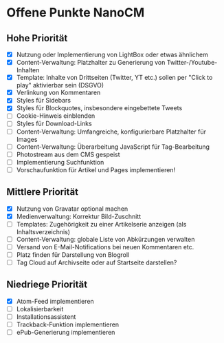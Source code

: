 # Offene Punkte NanoCM

## Hohe Priorität

- [x] Nutzung oder Implementierung von LightBox oder etwas ähnlichem
- [x] Content-Verwaltung: Platzhalter zu Generierung von Twitter-/Youtube-Inhalten
- [x] Template: Inhalte von Drittseiten (Twitter, YT etc.) sollen per "Click to play" aktivierbar sein (DSGVO)
- [x] Verlinkung von Kommentaren
- [x] Styles für Sidebars
- [x] Styles für Blockquotes, insbesondere eingebettete Tweets
- [ ] Cookie-Hinweis einblenden
- [ ] Styles für Download-Links
- [ ] Content-Verwaltung: Umfangreiche, konfigurierbare Platzhalter für Images
- [ ] Content-Verwaltung: Überarbeitung JavaScript für Tag-Bearbeitung
- [ ] Photostream aus dem CMS gespeist
- [ ] Implementierung Suchfunktion
- [ ] Vorschaufunktion für Artikel und Pages implementieren!

## Mittlere Priorität

- [x] Nutzung von Gravatar optional machen
- [x] Medienverwaltung: Korrektur Bild-Zuschnitt
- [ ] Templates: Zugehörigkeit zu einer Artikelserie anzeigen (als Inhaltsverzeichnis)
- [ ] Content-Verwaltung: globale Liste von Abkürzungen verwalten
- [ ] Versand von E-Mail-Notifications bei neuen Kommentaren etc.
- [ ] Platz finden für Darstellung von Blogroll
- [ ] Tag Cloud auf Archivseite oder auf Startseite darstellen?

## Niedriege Priorität

- [x] Atom-Feed implementieren
- [ ] Lokalisierbarkeit
- [ ] Installationsassistent
- [ ] Trackback-Funktion implementieren
- [ ] ePub-Generierung implementieren
